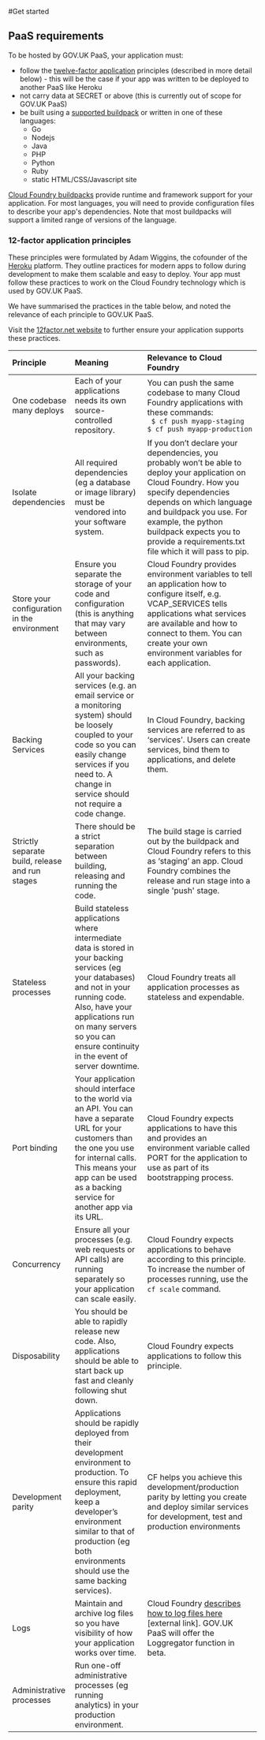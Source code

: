 #Get started

## PaaS requirements

To be hosted by GOV.UK PaaS, your application must:

* follow the [twelve-factor application](https://12factor.net/) principles (described in more detail below) - this will be the case if your app was written to be deployed to another PaaS like Heroku
* not carry data at SECRET or above (this is currently out of scope for GOV.UK PaaS)
* be built using a [supported buildpack](/#buildpacks) or written in one of these languages:
    * Go
    * Nodejs
    * Java
    * PHP
    * Python
    * Ruby
    * static HTML/CSS/Javascript site

[Cloud Foundry buildpacks](https://docs.cloudfoundry.org/buildpacks/) provide runtime and framework support for your application. For most languages, you will need to provide configuration files to describe your app's dependencies. Note that most buildpacks will support a limited range of versions of the language.

### 12-factor application principles
These principles were formulated by Adam Wiggins, the cofounder of the [Heroku](https://www.heroku.com/) platform. They outline practices for modern apps to follow during development to make them scalable and easy to deploy. Your app must follow these practices to work on the Cloud Foundry technology which is used by GOV.UK PaaS.

We have summarised the practices in the table below, and noted the relevance of each principle to GOV.UK PaaS.

Visit the [12factor.net website](https://12factor.net/) to further ensure your application supports these practices.

|Principle  |Meaning  |Relevance to Cloud Foundry  |
|:---|:---|:---|
|One codebase many deploys  |Each of your applications needs its own source-controlled repository.  |You can push the same codebase to many Cloud Foundry applications with these commands: <br>``` $ cf push myapp-staging``` <br/> ```$ cf push myapp-production```  |
|Isolate dependencies |All required dependencies (eg a database or image library) must be vendored into your software system.|If you don’t declare your dependencies, you probably won’t be able to deploy your application on Cloud Foundry. How you specify dependencies depends on which language and buildpack you use. For example, the python buildpack expects you to provide a requirements.txt file which it will pass to pip.  |
|Store your configuration in the environment  | Ensure you separate the storage of your code and configuration (this is anything that may vary between environments, such as passwords). |Cloud Foundry provides environment variables to tell an application how to configure itself, e.g. VCAP_SERVICES tells applications what services are available and how to connect to them. You can create your own environment variables for each application. |
|Backing Services  |All your backing services (e.g. an email service or a monitoring system) should be loosely coupled to your code so you can easily change services if you need to. A change in service should not require a code change.|In Cloud Foundry, backing services are referred to as ‘services’. Users can create services, bind them to applications, and delete them.  |
|Strictly separate build, release and run stages  |There should be a strict separation between building, releasing and running the code.  |The build stage is carried out by the buildpack and Cloud Foundry refers to this as ‘staging’ an app. Cloud Foundry combines the release and run stage into a single 'push' stage. |
|Stateless processes  |Build stateless applications where intermediate data is stored in your backing services (eg your databases) and not in your running code. Also, have your applications run on many servers so you can ensure continuity in the event of server downtime.  | Cloud Foundry treats all application processes as stateless and expendable.|
|Port binding  |Your application should interface to the world via an API. You can have a separate URL for your customers than the one you use for internal calls. This means your app can be used as a backing service for another app via its URL.  | Cloud Foundry expects applications to have this and provides an environment variable called PORT for the application to use as part of its bootstrapping process. |
|Concurrency  | Ensure all your processes (e.g. web requests or API calls) are running separately so your application can scale easily.  | Cloud Foundry expects applications to behave according to this principle. To increase the number of processes running, use the ```cf scale``` command.|
|Disposability  | You should be able to rapidly release new code. Also, applications should be able to start back up fast and cleanly following shut down.  | Cloud Foundry expects applications to follow this principle.|
|Development parity  | Applications should be rapidly deployed from their development environment to production.  To ensure this rapid deployment, keep a developer’s environment similar to that of production (eg both environments should use the same backing services).  | CF helps you achieve this development/production parity by letting you create and deploy similar services for development, test and production environments|
|Logs  | Maintain and archive log files so you have visibility of how your application works over time.  |Cloud Foundry [describes how to log files here](https://docs.cloudfoundry.org/devguide/deploy-apps/streaming-logs.html) [external link]. GOV.UK PaaS will offer the Loggregator function in beta. |
|Administrative processes  |Run one-off administrative processes (eg running analytics) in your production environment.  |  |
